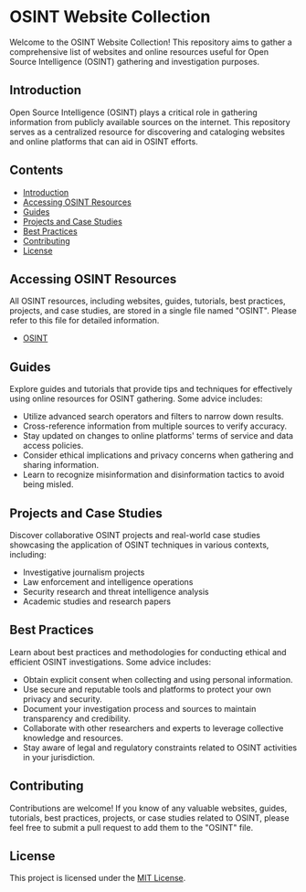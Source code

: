 # OSINT Website Collection

Welcome to the OSINT Website Collection! This repository aims to gather a comprehensive list of websites and online resources useful for Open Source Intelligence (OSINT) gathering and investigation purposes.

## Introduction

Open Source Intelligence (OSINT) plays a critical role in gathering information from publicly available sources on the internet. This repository serves as a centralized resource for discovering and cataloging websites and online platforms that can aid in OSINT efforts.

## Contents

- [Introduction](#introduction)
- [Accessing OSINT Resources](#accessing-osint-resources)
- [Guides](#guides)
- [Projects and Case Studies](#projects-and-case-studies)
- [Best Practices](#best-practices)
- [Contributing](#contributing)
- [License](#license)

## Accessing OSINT Resources

All OSINT resources, including websites, guides, tutorials, best practices, projects, and case studies, are stored in a single file named "OSINT". Please refer to this file for detailed information.

- [OSINT](OSINT)

## Guides

Explore guides and tutorials that provide tips and techniques for effectively using online resources for OSINT gathering. Some advice includes:

- Utilize advanced search operators and filters to narrow down results.
- Cross-reference information from multiple sources to verify accuracy.
- Stay updated on changes to online platforms' terms of service and data access policies.
- Consider ethical implications and privacy concerns when gathering and sharing information.
- Learn to recognize misinformation and disinformation tactics to avoid being misled.
  
## Projects and Case Studies

Discover collaborative OSINT projects and real-world case studies showcasing the application of OSINT techniques in various contexts, including:

- Investigative journalism projects
- Law enforcement and intelligence operations
- Security research and threat intelligence analysis
- Academic studies and research papers
  
## Best Practices

Learn about best practices and methodologies for conducting ethical and efficient OSINT investigations. Some advice includes:

- Obtain explicit consent when collecting and using personal information.
- Use secure and reputable tools and platforms to protect your own privacy and security.
- Document your investigation process and sources to maintain transparency and credibility.
- Collaborate with other researchers and experts to leverage collective knowledge and resources.
- Stay aware of legal and regulatory constraints related to OSINT activities in your jurisdiction.

## Contributing

Contributions are welcome! If you know of any valuable websites, guides, tutorials, best practices, projects, or case studies related to OSINT, please feel free to submit a pull request to add them to the "OSINT" file.

## License

This project is licensed under the [MIT License](LICENSE).
